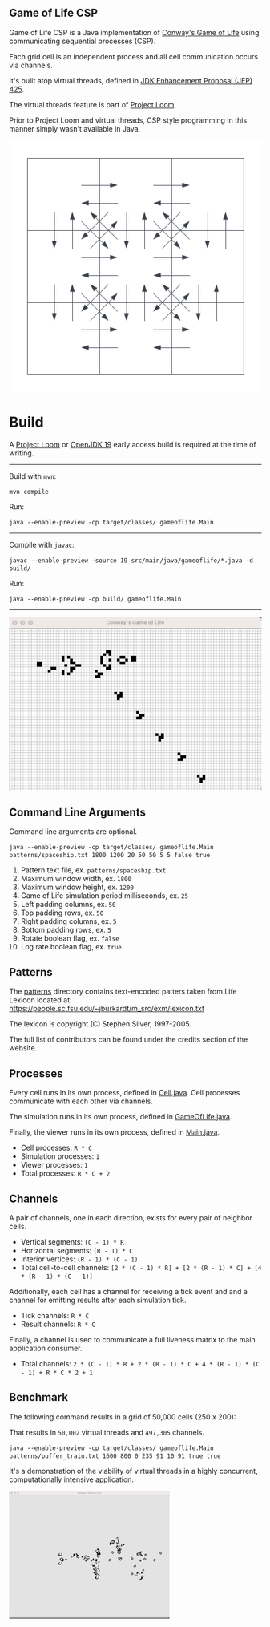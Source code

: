 ## Game of Life CSP

Game of Life CSP is a Java implementation of [Conway's Game of Life](https://en.wikipedia.org/wiki/Conway%27s_Game_of_Life)
using communicating sequential processes (CSP). 

Each grid cell is an independent process and all cell communication occurs via channels.

It's built atop virtual threads, defined in [JDK Enhancement Proposal (JEP) 425](https://openjdk.java.net/jeps/425).

The virtual threads feature is part of [Project Loom](https://openjdk.java.net/projects/loom/).

Prior to Project Loom and virtual threads, CSP style programming in this manner simply wasn't available in Java.

![Channels](images/game-of-life-channels.png)

# Build

A [Project Loom](https://jdk.java.net/loom/) or [OpenJDK 19](https://jdk.java.net/19/) early access build is required at the time of writing.

---
Build with `mvn`:
```
mvn compile
```

Run:
```
java --enable-preview -cp target/classes/ gameoflife.Main
```

---
Compile with `javac`:
```
javac --enable-preview -source 19 src/main/java/gameoflife/*.java -d build/
```

Run:
```
java --enable-preview -cp build/ gameoflife.Main
```

---
![Gosper Glider Gun](images/gosper-glider-gun.gif)

## Command Line Arguments

Command line arguments are optional.

```
java --enable-preview -cp target/classes/ gameoflife.Main patterns/spaceship.txt 1800 1200 20 50 50 5 5 false true
```

1. Pattern text file, ex. `patterns/spaceship.txt`
2. Maximum window width, ex. `1800`
3. Maximum window height, ex. `1200`
4. Game of Life simulation period milliseconds, ex. `25`
5. Left padding columns, ex. `50`
6. Top padding rows, ex. `50`
7. Right padding columns, ex. `5`
8. Bottom padding rows, ex. `5`
9. Rotate boolean flag, ex. `false`
10. Log rate boolean flag, ex. `true`

## Patterns

The [patterns](patterns) directory contains text-encoded patters taken from 
Life Lexicon located at: https://people.sc.fsu.edu/~jburkardt/m_src/exm/lexicon.txt

The lexicon is copyright (C) Stephen Silver, 1997-2005.

The full list of contributors can be found under the credits section of the website.

## Processes

Every cell runs in its own process, defined in [Cell.java](src/main/java/gameoflife/Cell.java). 
Cell processes communicate with each other via channels.

The simulation runs in its own process, defined in [GameOfLife.java](src/main/java/gameoflife/GameOfLife.java).

Finally, the viewer runs in its own process, defined in [Main.java](src/main/java/gameoflife/Main.java).

* Cell processes: `R * C`
* Simulation processes: `1`
* Viewer processes: `1`
* Total processes: `R * C + 2`

## Channels

A pair of channels, one in each direction, exists for every pair of neighbor cells.

* Vertical segments: `(C - 1) * R` 
* Horizontal segments: `(R - 1) * C` 
* Interior vertices: `(R - 1) * (C - 1)`
* Total cell-to-cell channels: `[2 * (C - 1) * R] + [2 * (R - 1) * C] + [4 * (R - 1) * (C - 1)]`

Additionally, each cell has a channel for receiving a tick event and
and a channel for emitting results after each simulation tick.

* Tick channels: `R * C`
* Result channels: `R * C`

Finally, a channel is used to communicate a full liveness matrix to
the main application consumer.

* Total channels: `2 * (C - 1) * R + 2 * (R - 1) * C + 4 * (R - 1) * (C - 1) + R * C * 2 + 1`

## Benchmark

The following command results in a grid of 50,000 cells (250 x 200):

That results in `50,002` virtual threads and `497,305` channels.

```
java --enable-preview -cp target/classes/ gameoflife.Main patterns/puffer_train.txt 1600 800 0 235 91 10 91 true true
```

It's a demonstration of the viability of virtual threads in a highly concurrent, computationally intensive application.

![Puffer Train](images/puffer-train.gif)